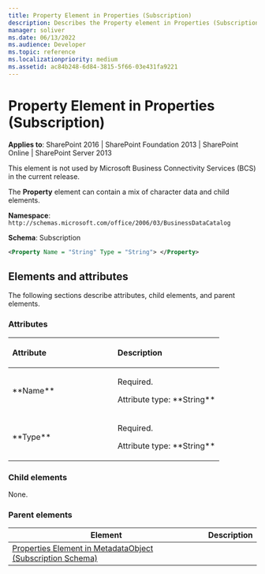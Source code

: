 ```yaml
---
title: Property Element in Properties (Subscription)
description: Describes the Property element in Properties (Subscription) and provides the elements and attributes.
manager: soliver
ms.date: 06/13/2022
ms.audience: Developer
ms.topic: reference
ms.localizationpriority: medium
ms.assetid: ac84b248-6d84-3815-5f66-03e431fa9221
---
```


# Property Element in Properties (Subscription)

**Applies to**: SharePoint 2016 | SharePoint Foundation 2013 | SharePoint Online | SharePoint Server 2013

This element is not used by Microsoft Business Connectivity Services (BCS) in the current release.

The **Property** element can contain a mix of character data and child elements.

**Namespace**: `http://schemas.microsoft.com/office/2006/03/BusinessDataCatalog`

**Schema**: Subscription

```XML
<Property Name = "String" Type = "String"> </Property>
```

## Elements and attributes

The following sections describe attributes, child elements, and parent elements.

### Attributes

<table>
<colgroup>
<col width="50%" />
<col width="50%" />
</colgroup>
<thead>
<tr class="header">
<th align="left"><p>Attribute</p></th>
<th align="left"><p>Description</p></th>
</tr>
</thead>
<tbody>
<tr class="odd">
<td align="left"><p>**Name**</p></td>
<td align="left"><p>Required.</p>
<p>Attribute type: **String**</p></td>
</tr>
<tr class="even">
<td align="left"><p>**Type**</p></td>
<td align="left"><p>Required.</p>
<p>Attribute type: **String**</p></td>
</tr>
</tbody>
</table>

### Child elements

None.

### Parent elements


| Element | Description |
| --- | --- |
| [Properties Element in MetadataObject (Subscription Schema)](properties-element-in-metadataobject-subscription-schema.md) |     |
